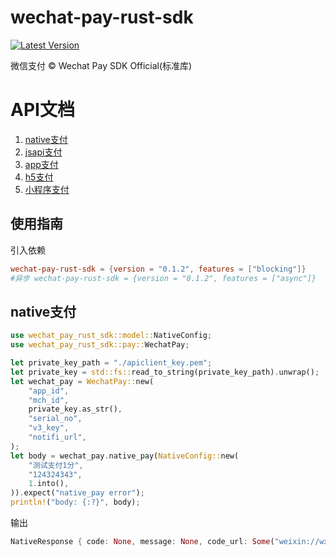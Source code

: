 # wechat-pay-rust-sdk
[![Latest Version](https://img.shields.io/crates/v/wechat-pay-rust-sdk.svg)](https://crates.io/crates/wechat-pay-rust-sdk)

微信支付 © Wechat Pay SDK Official(标准库)

# API文档
1. [native支付](#native支付)
2. [jsapi支付](#jsapi支付)
3. [app支付](#app支付)
4. [h5支付](#h5支付)
5. [小程序支付](#小程序支付)

## 使用指南
引入依赖
```toml
wechat-pay-rust-sdk = {version = "0.1.2", features = ["blocking"]}
#异步 wechat-pay-rust-sdk = {version = "0.1.2", features = ["async"]}
```

## native支付
```rust
use wechat_pay_rust_sdk::model::NativeConfig;
use wechat_pay_rust_sdk::pay::WechatPay;

let private_key_path = "./apiclient_key.pem";
let private_key = std::fs::read_to_string(private_key_path).unwrap();
let wechat_pay = WechatPay::new(
    "app_id",
    "mch_id",
    private_key.as_str(),
    "serial_no",
    "v3_key",
    "notifi_url",
);
let body = wechat_pay.native_pay(NativeConfig::new(
    "测试支付1分",
    "124324343",
    1.into(),
)).expect("native_pay error");
println!("body: {:?}", body);
```
输出
```rust
NativeResponse { code: None, message: None, code_url: Some("weixin://wxpay/bizpayurl?pr=yL2aIPzz") }
```

